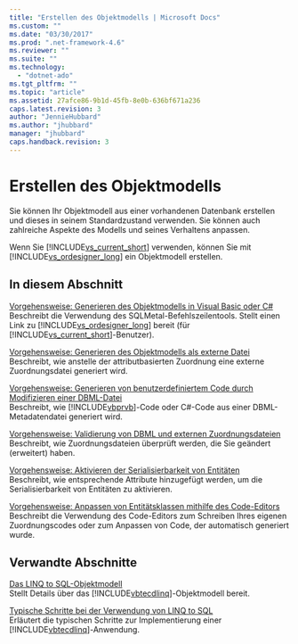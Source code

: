 ```yaml
---
title: "Erstellen des Objektmodells | Microsoft Docs"
ms.custom: ""
ms.date: "03/30/2017"
ms.prod: ".net-framework-4.6"
ms.reviewer: ""
ms.suite: ""
ms.technology: 
  - "dotnet-ado"
ms.tgt_pltfrm: ""
ms.topic: "article"
ms.assetid: 27afce86-9b1d-45fb-8e0b-636bf671a236
caps.latest.revision: 3
author: "JennieHubbard"
ms.author: "jhubbard"
manager: "jhubbard"
caps.handback.revision: 3
---
```

# Erstellen des Objektmodells
Sie können Ihr Objektmodell aus einer vorhandenen Datenbank erstellen und dieses in seinem Standardzustand verwenden.  Sie können auch zahlreiche Aspekte des Modells und seines Verhaltens anpassen.  
  
 Wenn Sie [!INCLUDE[vs_current_short](../../../../../../includes/vs-current-short-md.md)] verwenden, können Sie mit [!INCLUDE[vs_ordesigner_long](../../../../../../includes/vs-ordesigner-long-md.md)] ein Objektmodell erstellen.  
  
## In diesem Abschnitt  
 [Vorgehensweise: Generieren des Objektmodells in Visual Basic oder C\#](../../../../../../docs/framework/data/adonet/sql/linq/how-to-generate-the-object-model-in-visual-basic-or-csharp.md)  
 Beschreibt die Verwendung des SQLMetal\-Befehlszeilentools.  Stellt einen Link zu [!INCLUDE[vs_ordesigner_long](../../../../../../includes/vs-ordesigner-long-md.md)] bereit \(für [!INCLUDE[vs_current_short](../../../../../../includes/vs-current-short-md.md)]\-Benutzer\).  
  
 [Vorgehensweise: Generieren des Objektmodells als externe Datei](../../../../../../docs/framework/data/adonet/sql/linq/how-to-generate-the-object-model-as-an-external-file.md)  
 Beschreibt, wie anstelle der attributbasierten Zuordnung eine externe Zuordnungsdatei generiert wird.  
  
 [Vorgehensweise: Generieren von benutzerdefiniertem Code durch Modifizieren einer DBML\-Datei](../../../../../../docs/framework/data/adonet/sql/linq/how-to-generate-customized-code-by-modifying-a-dbml-file.md)  
 Beschreibt, wie [!INCLUDE[vbprvb](../../../../../../includes/vbprvb-md.md)]\-Code oder C\#\-Code aus einer DBML\-Metadatendatei generiert wird.  
  
 [Vorgehensweise: Validierung von DBML und externen Zuordnungsdateien](../../../../../../docs/framework/data/adonet/sql/linq/how-to-validate-dbml-and-external-mapping-files.md)  
 Beschreibt, wie Zuordnungsdateien überprüft werden, die Sie geändert \(erweitert\) haben.  
  
 [Vorgehensweise: Aktivieren der Serialisierbarkeit von Entitäten](../../../../../../docs/framework/data/adonet/sql/linq/how-to-make-entities-serializable.md)  
 Beschreibt, wie entsprechende Attribute hinzugefügt werden, um die Serialisierbarkeit von Entitäten zu aktivieren.  
  
 [Vorgehensweise: Anpassen von Entitätsklassen mithilfe des Code\-Editors](../../../../../../docs/framework/data/adonet/sql/linq/how-to-customize-entity-classes-by-using-the-code-editor.md)  
 Beschreibt die Verwendung des Code\-Editors zum Schreiben Ihres eigenen Zuordnungscodes oder zum Anpassen von Code, der automatisch generiert wurde.  
  
## Verwandte Abschnitte  
 [Das LINQ to SQL\-Objektmodell](../../../../../../docs/framework/data/adonet/sql/linq/the-linq-to-sql-object-model.md)  
 Stellt Details über das [!INCLUDE[vbtecdlinq](../../../../../../includes/vbtecdlinq-md.md)]\-Objektmodell bereit.  
  
 [Typische Schritte bei der Verwendung von LINQ to SQL](../../../../../../docs/framework/data/adonet/sql/linq/typical-steps-for-using-linq-to-sql.md)  
 Erläutert die typischen Schritte zur Implementierung einer [!INCLUDE[vbtecdlinq](../../../../../../includes/vbtecdlinq-md.md)]\-Anwendung.